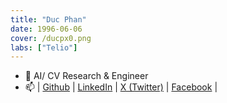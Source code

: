 ```yaml
---
title: "Duc Phan"
date: 1996-06-06
cover: /ducpx0.png
labs: ["Telio"]
---
```


- 🔭 AI/ CV Research & Engineer
- 📫 | [Github](https://github.com/phanxuanduc1996) | [LinkedIn]() | [X (Twitter)]() | [Facebook](https://www.facebook.com/phanxuanduc1996) |

